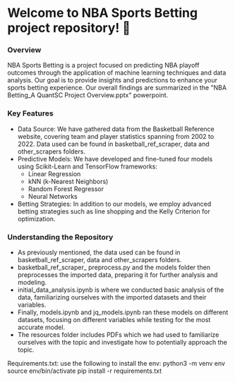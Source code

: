 # Welcome to NBA Sports Betting project repository! 🏀

**<h3>Overview</h3>**
NBA Sports Betting is a project focused on predicting NBA playoff outcomes through the application of machine learning techniques and data analysis. Our goal is to provide insights and predictions to enhance your sports betting experience. Our overall findings are summarized in the "NBA Betting_A QuantSC Project Overview.pptx" powerpoint.

**<h3>Key Features</h3>**
- Data Source: We have gathered data from the Basketball Reference website, covering team and player statistics spanning from 2002 to 2022. Data used can be found in basketball_ref_scraper, data and other_scrapers folders. 
- Predictive Models: We have developed and fine-tuned four models using Scikit-Learn and TensorFlow frameworks:
  - Linear Regression
  - kNN (k-Nearest Neighbors)
  - Random Forest Regressor
  - Neural Networks
- Betting Strategies: In addition to our models, we employ advanced betting strategies such as line shopping and the Kelly Criterion for optimization.

**<h3>Understanding the Repository</h3>**
- As previously mentioned, the data used can be found in basketball_ref_scraper, data and other_scrapers folders.
- basketball_ref_scraper_ preprocess.py and the models folder then preprocesses the imported data, preparing it for further analysis and modeling.
- initial_data_analysis.ipynb is where we conducted basic analysis of the data, familiarizing ourselves with the imported datasets and their variables.
- Finally, models.ipynb and jq_models.ipynb ran these models on different datasets, focusing on different variables while testing for the most accurate model.
- The resources folder includes PDFs which we had used to familiarize ourselves with the topic and investigate how to potentially approach the topic.

Requirements.txt: use the following to install the env:
python3 -m venv env
source env/bin/activate
pip install -r requirements.txt
